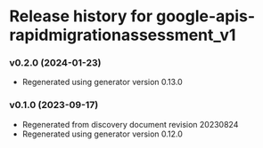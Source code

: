 # Release history for google-apis-rapidmigrationassessment_v1

### v0.2.0 (2024-01-23)

* Regenerated using generator version 0.13.0

### v0.1.0 (2023-09-17)

* Regenerated from discovery document revision 20230824
* Regenerated using generator version 0.12.0

